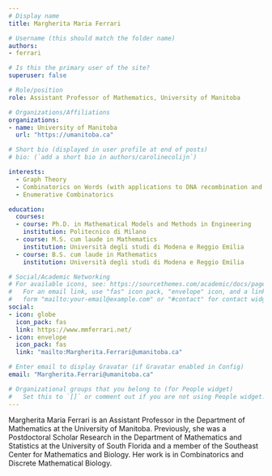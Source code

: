 ```yaml
---
# Display name
title: Margherita Maria Ferrari

# Username (this should match the folder name)
authors:
- ferrari

# Is this the primary user of the site?
superuser: false

# Role/position
role: Assistant Professor of Mathematics, University of Manitoba

# Organizations/Affiliations
organizations:
- name: University of Manitoba
  url: "https://umanitoba.ca"

# Short bio (displayed in user profile at end of posts)
# bio: (`add a short bio in authors/carolinecolijn`)

interests:
  - Graph Theory
  - Combinatorics on Words (with applications to DNA recombination and DNA:RNA interactions)
  - Enumerative Combinatorics

education:
  courses:
  - course: Ph.D. in Mathematical Models and Methods in Engineering
    institution: Politecnico di Milano
  - course: M.S. cum laude in Mathematics 
    institution: Università degli studi di Modena e Reggio Emilia
  - course: B.S. cum laude in Mathematics
    institution: Università degli studi di Modena e Reggio Emilia

# Social/Academic Networking
# For available icons, see: https://sourcethemes.com/academic/docs/page-builder/#icons
#   For an email link, use "fas" icon pack, "envelope" icon, and a link in the
#   form "mailto:your-email@example.com" or "#contact" for contact widget.
social:
- icon: globe
  icon_pack: fas
  link: https://www.mmferrari.net/
- icon: envelope
  icon_pack: fas
  link: "mailto:Margherita.Ferrari@umanitoba.ca"

# Enter email to display Gravatar (if Gravatar enabled in Config)
email: "Margherita.Ferrari@umanitoba.ca"

# Organizational groups that you belong to (for People widget)
#   Set this to `[]` or comment out if you are not using People widget.
---
```

Margherita Maria Ferrari is an Assistant Professor in the Department of
Mathematics at the University of Manitoba. Previously, she was a Postdoctoral
Scholar Research in the Department of Mathematics and Statistics at the
University of South Florida and a member of the Southeast Center for Mathematics
and Biology. Her work is in Combinatorics and Discrete Mathematical Biology.
